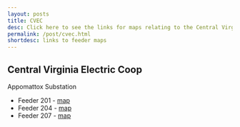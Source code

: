```yaml
---
layout: posts
title: CVEC
desc: Click here to see the links for maps relating to the Central Virginia Coop.  This is organized by substation/feeders. 
permalink: /post/cvec.html
shortdesc: links to feeder maps
---
```


Central Virginia Electric Coop
----------------------

Appomattox Substation
* Feeder 201 - [map](/coop/cvec/sappomattox_f201.html)
* Feeder 204 - [map](/coop/cvec/sappomattox_f204.html)
* Feeder 207 - [map](/coop/cvec/sappomattox_f207.html)
